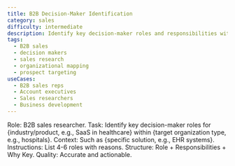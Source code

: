 ```yaml
---
title: B2B Decision-Maker Identification
category: sales
difficulty: intermediate
description: Identify key decision-maker roles and responsibilities within target organizations for effective B2B sales targeting and outreach.
tags:
  - B2B sales
  - decision makers
  - sales research
  - organizational mapping
  - prospect targeting
useCases:
  - B2B sales reps
  - Account executives
  - Sales researchers
  - Business development
---
```


Role: B2B sales researcher. Task: Identify key decision-maker roles for {industry/product, e.g., SaaS in healthcare} within {target organization type, e.g., hospitals}. Context: Such as {specific solution, e.g., EHR systems}. Instructions: List 4-6 roles with reasons. Structure: Role + Responsibilities + Why Key. Quality: Accurate and actionable.
